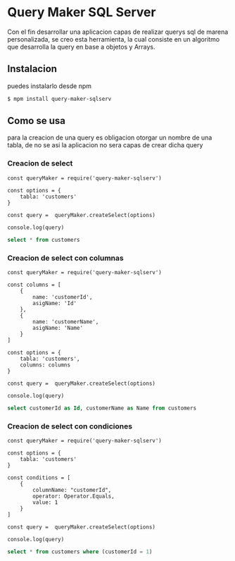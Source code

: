 # Query Maker SQL Server

Con el fin desarrollar una aplicacion capas de realizar querys sql de marena personalizada, se creo esta herramienta, la cual consiste en un algoritmo que desarrolla la query en base a objetos y Arrays.

## Instalacion

puedes instalarlo desde npm 

```Bash
$ mpm install query-maker-sqlserv
```

## Como se usa

para la creacion de una query es obligacion otorgar un nombre de una tabla, de no se asi la aplicacion no sera capas de crear dicha query

### Creacion de select 

```JS
const queryMaker = require('query-maker-sqlserv')

const options = {
    tabla: 'customers'
}

const query =  queryMaker.createSelect(options)

console.log(query)
```
```Sql
select * from customers
```

### Creacion de select con columnas

```JS
const queryMaker = require('query-maker-sqlserv')

const columns = [
    {
        name: 'customerId',
        asigName: 'Id'
    },
    {
        name: 'customerName',
        asigName: 'Name'
    }
]

const options = {
    tabla: 'customers',
    columns: columns
}

const query =  queryMaker.createSelect(options)

console.log(query)
```
```Sql
select customerId as Id, customerName as Name from customers
```

### Creacion de select con condiciones

```JS
const queryMaker = require('query-maker-sqlserv')

const options = {
    tabla: 'customers'
}

const conditions = [
    {
        columnName: "customerId",
        operator: Operator.Equals,
        value: 1
    }
]

const query =  queryMaker.createSelect(options)

console.log(query)
```

```Sql
select * from customers where (customerId = 1)
```


